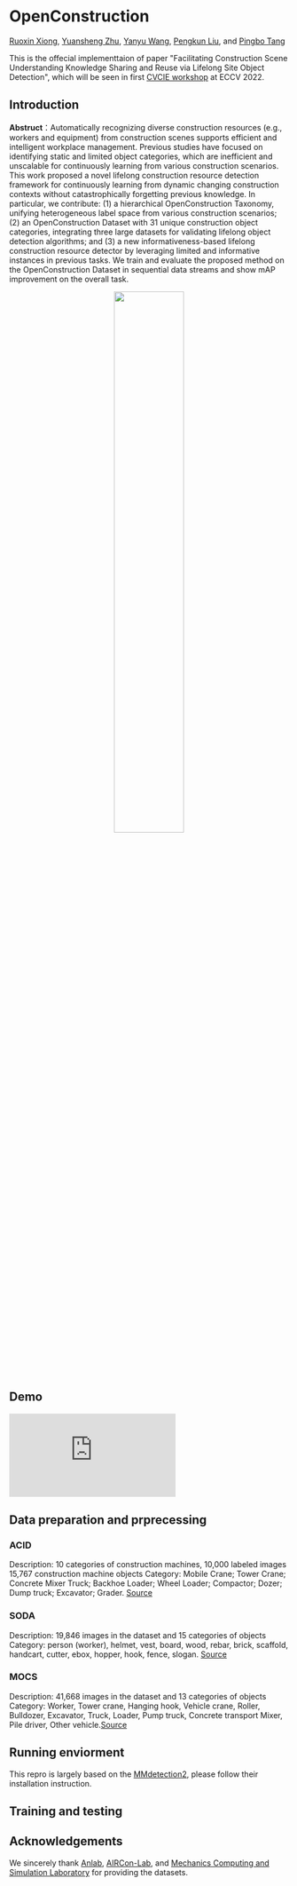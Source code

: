 # OpenConstruction

[Ruoxin Xiong](https://www.linkedin.com/in/ruoxin-xiong-56773815b/), [Yuansheng Zhu](https://sites.google.com/view/yuz128/home), [Yanyu Wang](https://www.linkedin.com/in/yanyu-wang-984bb61b7/), [Pengkun Liu](https://www.linkedin.com/in/pengkunliu/), and [Pingbo Tang](https://sites.google.com/site/tangpingbo/)

This is the offecial implementtaion of paper "Facilitating Construction Scene Understanding Knowledge Sharing and Reuse via Lifelong Site Object Detection", which will be seen in first [CVCIE workshop](https://vap.aau.dk/cvcie/) at ECCV 2022. 

## Introduction

**Abstruct**：Automatically recognizing diverse construction resources (e.g., workers and equipment) from construction scenes supports efficient and intelligent workplace management. Previous studies have focused on identifying static and limited object categories, which are inefficient and unscalable for continuously learning from various construction scenarios. This work proposed a novel lifelong construction resource detection framework for continuously learning from dynamic changing construction contexts without catastrophically forgetting previous knowledge. In particular, we contribute: (1) a hierarchical OpenConstruction Taxonomy, unifying heterogeneous label space from various construction scenarios; (2) an OpenConstruction Dataset with 31 unique construction object categories, integrating three large datasets for validating lifelong object detection algorithms; and (3) a new informativeness-based lifelong construction resource detector by leveraging limited and informative instances in previous tasks. We train and evaluate the proposed method on the OpenConstruction Dataset in sequential data streams and show mAP improvement on the overall task.
<p align="center">
  <img src="https://user-images.githubusercontent.com/43504654/183323676-1d70bd4c-3282-489c-9239-5d48d8f6df61.png" width=50% height=50%>
</p>

## Demo
![vis.pdf](https://github.com/YUZ128pitt/OpenConstruction/files/9278163/vis.pdf)

## Data preparation and prprecessing

### ACID
Description: 10 categories of construction machines, 10,000 labeled images
15,767 construction machine objects
Category: Mobile Crane; Tower Crane; Concrete Mixer Truck; Backhoe Loader; Wheel Loader; Compactor; Dozer; Dump truck; Excavator; Grader. [Source](https://www.acidb.ca/)

### SODA
Description: 19,846 images in the dataset and 15 categories of objects
Category: person (worker), helmet, vest, board, wood, rebar, brick, scaffold, handcart, cutter, ebox, hopper, hook, fence, slogan. [Source](https://linjiarui.net/en/portfolio/2022-02-22-SODA-site-object-detection-dataset-for-deep-learning-in-construction) 

### MOCS
Description: 41,668 images in the dataset and 13 categories of objects
Category: Worker, Tower crane, Hanging hook, Vehicle crane, Roller, Bulldozer, Excavator, Truck, Loader, Pump truck, Concrete transport Mixer, Pile driver, Other vehicle.[Source](http://www.anlab340.com/Archives/IndexArctype/index/t_id/17.html)



## Running enviorment
This repro is largely based on the [MMdetection2](https://github.com/open-mmlab/mmdetection), please follow their installation instruction.

## Training and testing

## Acknowledgements
We sincerely thank [Anlab](http://www.anlab340.com), [AIRCon-Lab](https://profsckang.wixsite.com/uofa-rlab), and [Mechanics Computing and Simulation Laboratory](https://linjiarui.net/en/) for providing the datasets.  
